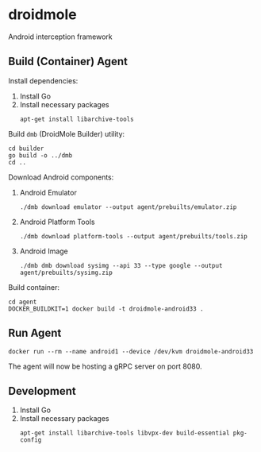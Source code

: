 # droidmole

Android interception framework

## Build (Container) Agent

Install dependencies:

1. Install Go
2. Install necessary packages
   ```
   apt-get install libarchive-tools
   ```

Build `dmb` (DroidMole Builder) utility:

```
cd builder
go build -o ../dmb
cd ..
```

Download Android components:

1. Android Emulator
   ```
   ./dmb download emulator --output agent/prebuilts/emulator.zip
   ```
2. Android Platform Tools
   ```
   ./dmb download platform-tools --output agent/prebuilts/tools.zip
   ```
3. Android Image
   ```
   ./dmb dmb download sysimg --api 33 --type google --output agent/prebuilts/sysimg.zip
   ```

Build container:

```
cd agent
DOCKER_BUILDKIT=1 docker build -t droidmole-android33 .
```

## Run Agent

```
docker run --rm --name android1 --device /dev/kvm droidmole-android33
```

The agent will now be hosting a gRPC server on port 8080.

## Development

1. Install Go
2. Install necessary packages
   ```
   apt-get install libarchive-tools libvpx-dev build-essential pkg-config
   ```
